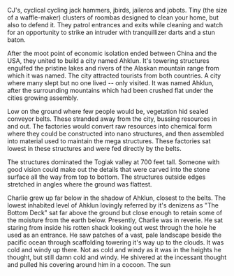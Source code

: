 CJ's, cyclical cycling jack hammers, jbirds, jaileros and jobots. Tiny (the size of a waffle-maker) clusters of roombas designed to clean your home, but also to defend it. They patrol entrances and exits while cleaning and watch for an opportunity to strike an intruder with tranquillizer darts and a stun baton. 

After the moot point of economic isolation ended between China and the USA, they united to build a city named Ahklun. It's towering structures engulfed the pristine lakes and rivers of the Alaskan mountain range from which it was named. The city attracted tourists from both countries. A city where many slept but no one lived -- only visited. It was named Ahklun, after the surrounding mountains which had been crushed flat under the cities growing assembly.

Low on the ground where few people would be, vegetation hid sealed conveyor belts. These stranded away from the city, bussing resources in and out. The factories would convert raw resources into chemical form where they could be constructed into nano structures, and then assembled into material used to maintain the mega structures. These factories sat lowest in these structures and were fed directly by the belts.

The structures dominated the Togiak valley at 700 feet tall. Someone with good vision could make out the details that were carved into the stone surface all the way from top to bottom. The structures outside edges stretched in angles where the ground was flattest. 

Charlie grew up far below in the shadow of Ahklun, closest to the belts. The lowest inhabited level of Ahklun lovingly referred by it's denizens as "The Bottom Deck" sat far above the ground but close enough to retain some of the moisture from the earth below. Presently, Charlie was in reverie. He sat staring from inside his rotten shack looking out west through the hole he used as an entrance. He saw patches of a vast, pale landscape beside the pacific ocean through scaffolding towering it's way up to the clouds. It was cold and windy up there. Not as cold and windy as it was in the heights he thought, but still damn cold and windy. He shivered at the incessant thought and pulled his covering around him in a cocoon. The sun